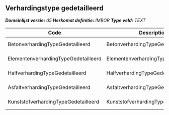 ﻿## Verhardingstype gedetailleerd

*__Domeinlijst versie:__ d5*
*__Herkomst definitie:__ IMBOR*
*__Type veld:__ TEXT*

|__Code__ |__Description__ |__Definitie__	|
|	---	|	---	|   ---	| 
| BetonverhardingTypeGedetailleerd | BetonverhardingTypeGedetailleerd | Detail voor betonverharding |
| ElementenverhardingTypeGedetailleerd | ElementenverhardingTypeGedetailleerd | Detail voor elementverharding |
| HalfverhardingTypeGedetailleerd | HalfverhardingTypeGedetailleerd | Detail voor halfverharding |
| AsfaltverhardingTypeGedetailleerd | AsfaltverhardingTypeGedetailleerd | Detail voor asfaltverharding |
| KunststofverhardingTypeGedetailleerd | KunststofverhardingTypeGedetailleerd | Detail voor kunststofverharding |
